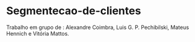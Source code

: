 # Segmentecao-de-clientes
Trabalho em grupo de : Alexandre Coimbra, Luis G. P. Pechibilski, Mateus Hennich e Vitória Mattos.
